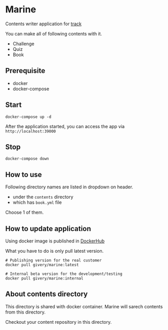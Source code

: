 # Marine

Contents writer application for [track](https://tracks.run/)

You can make all of following contents with it.

- Challenge
- Quiz
- Book

## Prerequisite

- docker
- docker-compose

## Start

```
docker-compose up -d
```

After the application started, you can access the app via `http://localhost:39000`

## Stop

```
docker-compose down
```

## How to use
Following directory names are listed in dropdown on header.

- under the `contents` directory
- which has `book.yml` file

Choose 1 of them.

## How to update application
Using docker image is published in [DockerHub](https://hub.docker.com/r/givery/marine/)

What you have to do is only pull latest version.

```
# Publishing version for the real customer
docker pull givery/marine:latest

# Internal beta version for the development/testing
docker pull givery/marine:internal
```

## About contents directory
This directory is shared with docker container.
Marine will sarech contents from this directory.

Checkout your content repository in this directory.
